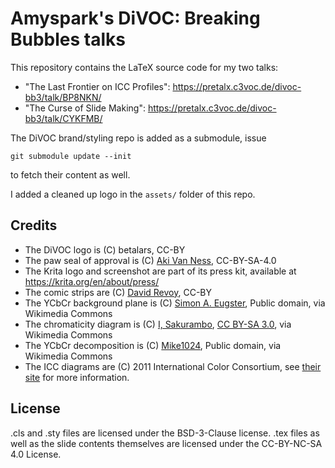 # Amyspark's DiVOC: Breaking Bubbles talks

This repository contains the LaTeX source code for my two talks:

- "The Last Frontier on ICC Profiles": https://pretalx.c3voc.de/divoc-bb3/talk/BP8NKN/
- "The Curse of Slide Making": https://pretalx.c3voc.de/divoc-bb3/talk/CYKFMB/

The DiVOC brand/styling repo is added as a submodule, issue

```
git submodule update --init
```

to fetch their content as well.

I added a cleaned up logo in the `assets/` folder of this repo.

## Credits

- The DiVOC logo is (C) betalars, CC-BY
- The paw seal of approval is (C) [Aki Van Ness](https://lethalbit.net), CC-BY-SA-4.0
- The Krita logo and screenshot are part of its press kit, available at <https://krita.org/en/about/press/> 
- The comic strips are (C) [David Revoy](https://davidrevoy.com), CC-BY
- The YCbCr background plane is (C) [Simon A. Eugster](https://commons.wikimedia.org/wiki/File:YCbCr-CbCr_Scaled_Y50.png), Public domain, via Wikimedia Commons
- The chromaticity diagram is (C) [I, Sakurambo](https://commons.wikimedia.org/wiki/File:CIExy1931.svg), [CC BY-SA 3.0](http://creativecommons.org/licenses/by-sa/3.0/), via Wikimedia Commons
- The YCbCr decomposition is (C) [Mike1024](https://commons.wikimedia.org/wiki/File:Barns_grand_tetons_YCbCr_separation.jpg), Public domain, via Wikimedia Commons
- The ICC diagrams are (C) 2011 International Color Consortium, see [their site](https://www.color.org/icc_specs2.xalter) for more information.
## License

.cls and .sty files are licensed under the BSD-3-Clause license.
.tex files as well as the slide contents themselves are licensed under the CC-BY-NC-SA 4.0 License. 
